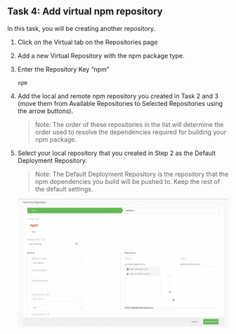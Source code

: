 ## Task 4: Add virtual npm repository

In this task, you will be creating another repository.

1. Click on the Virtual tab on the Repositories page

1. Add a new Virtual Repository with the npm package type.

1. Enter the Repository Key “npm” 

    ```
    npm
    ```

1. Add the local and remote npm repository you created in Task 2 and 3 (move them from Available Repositories to Selected Repositories using the arrow buttons). 

   > Note: The order of these repositories in the list will determine the order used to resolve the dependencies required for building your npm package.

1. Select your local repository that you created in Step 2 as the Default Deployment Repository. 

   > Note: The Default Deployment Repository is the repository that the npm dependencies you build will be pushed to. Keep the rest of the default settings.

   ![](image/screenshot5.webp)
